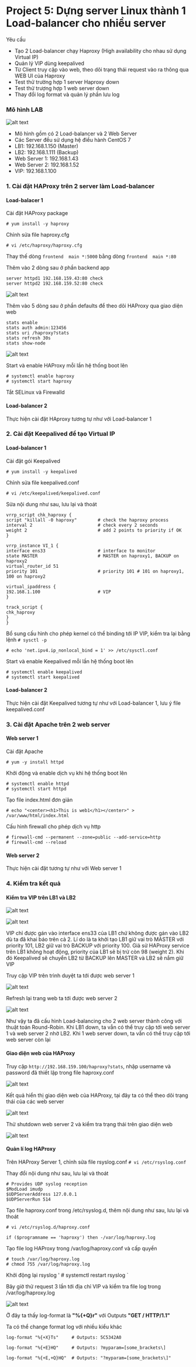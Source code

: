 # Project 5: Dựng server Linux thành 1 Load-balancer cho nhiều server

Yêu cầu

* Tạo 2 Load-balancer chạy Haproxy (High availability cho nhau sử dụng Virtual IP)
* Quản lý VIP dùng keepalived
* Từ Client truy cập vào web, theo dõi trạng thái request vào ra thông qua WEB UI của Haproxy
* Test thử trường hợp 1 server Haproxy down
* Test thử trượng hợp 1 web server down
* Thay đổi log format và quản lý phần lưu log

### Mô hình LAB

![alt text](https://s3-ap-southeast-1.amazonaws.com/kipalog.com/sajsrfphe_Screenshot%202021-10-22%20020144.png)

* Mô hình gồm có 2 Load-balancer và 2 Web Server
* Các Server đều sử dụng hệ điều hành CentOS 7
* LB1: 192.168.1.150 (Master)
* LB2: 192.168.1.111 (Backup)
* Web Server 1: 192.168.1.43
* Web Server 2: 192.168.1.52
* VIP: 192.168.1.100  

### 1. Cài đặt HAProxy trên 2 server làm Load-balancer

#### Load-balacer 1

Cài đặt HAProxy package

` # yum install -y haproxy `

Chỉnh sửa file haproxy.cfg

` # vi /etc/haproxy/haproxy.cfg `

Thay thế dòng ` frontend  main *:5000 ` bằng dòng ` frontend  main *:80 `

Thêm vào 2 dòng sau ở phần backend app
```
server httpd1 192.168.159.43:80 check
server httpd2 192.168.159.52:80 check
```
![alt text](https://s3-ap-southeast-1.amazonaws.com/kipalog.com/wvj2tn963o_Screenshot%202021-10-22%20003605.png)

Thêm vào 5 dòng sau ở phần defaults để theo dõi HAProxy qua giao diện web
```
stats enable
stats auth admin:123456
stats uri /haproxy?stats
stats refresh 30s
stats show-node
```
![alt text](https://s3-ap-southeast-1.amazonaws.com/kipalog.com/jw1xerwaen_Screenshot%202021-10-22%20003646.png)

Start và enable HAProxy mỗi lần hệ thống boot lên
```
# systemctl enable haproxy
# systemctl start haproxy
```
Tắt SELinux và Firewalld

#### Load-balancer 2

Thực hiện cài đặt HAproxy tương tự như với Load-balancer 1

### 2. Cài đặt Keepalived để tạo Virtual IP

#### Load-balancer 1

Cài đặt gói Keepalived

` # yum install -y keepalived `

Chỉnh sửa file keepalived.conf

` # vi /etc/keepalived/keepalived.conf `

Sửa nội dung như sau, lưu lại và  thoát
```
vrrp_script chk_haproxy { 
script "killall -0 haproxy"        # check the haproxy process
interval 2                         # check every 2 seconds
weight 2                           # add 2 points to priority if OK
}

vrrp_instance VI_1 {
interface ens33                    # interface to monitor
state MASTER                       # MASTER on haproxy1, BACKUP on haproxy2
virtual_router_id 51
priority 101                       # priority 101 # 101 on haproxy1, 100 on haproxy2

virtual_ipaddress {
192.168.1.100                      # VIP
}

track_script {
chk_haproxy
}
}
```
Bổ sung cấu hình cho phép kernel có thể binding tới IP VIP, kiểm tra lại bằng lệnh ` # sysctl -p `

` # echo 'net.ipv4.ip_nonlocal_bind = 1' >> /etc/sysctl.conf `

Start và enable Keepalived mỗi lần hệ thống boot lên
```
# systemctl enable keepalived
# systemctl start keepalived
```
#### Load-balancer 2

Thực hiện cài đặt Keepalived tương tự như với Load-balancer 1, lưu ý file keepalived.conf

### 3. Cài đặt Apache trên 2 web server

#### Web server 1 

Cài đặt Apache

` # yum -y install httpd `

Khởi động và enable dịch vụ khi hệ thống boot lên
```
# systemctl enable httpd 
# systemctl start httpd
```
Tạo file index.html đơn giản
```
# echo "<center><h1>This is web1</h1></center>" > /var/www/html/index.html
```
Cấu hình firewall cho phép dịch vụ http
```
# firewall-cmd --permanent --zone=public --add-service=http
# firewall-cmd --reload
```
#### Web server 2

Thực hiện cài đặt tương tự như với Web server 1 

### 4. Kiểm tra kết quả 

#### Kiểm tra VIP trên LB1 và LB2

![alt text](https://s3-ap-southeast-1.amazonaws.com/kipalog.com/ji8jiwl8qh_Screenshot%202021-10-22%20004200.png)

![alt text](https://s3-ap-southeast-1.amazonaws.com/kipalog.com/uaba67uidd_Screenshot%202021-10-22%20004421.png)

>
VIP chỉ được gán vào interface ens33 của LB1 chứ không được gán vào LB2 dù ta đã khai báo trên cả 2. Lí do là ta khởi tạo LB1 giữ vai trò MASTER với priority 101, LB2 giữ vai trò BACKUP với priority 100. Giả sử HAProxy service trên LB1 không hoạt động, priority của LB1 sẽ bị trừ còn 98 (weight 2). Khi đó Keepalived sẽ chuyển LB2 từ BACKUP lên MASTER và LB2 sẽ nắm giữ VIP

Truy cập VIP trên trình duyệt ta tới được web server 1

![alt text](https://s3-ap-southeast-1.amazonaws.com/kipalog.com/4d3i6y112f_Screenshot%202021-10-22%20004539.png)

Refresh lại trang web ta tới được web server 2

![alt text](https://s3-ap-southeast-1.amazonaws.com/kipalog.com/bhlp8hxry0_Screenshot%202021-10-22%20004600.png)

>
Như vậy ta đã cấu hình Load-balancing cho 2 web server thành công với thuật toán Round-Robin. Khi LB1 down, ta vẫn có thể truy cập tới web server 1 và web server 2 nhờ LB2. Khi 1 web server down, ta vẫn có thể truy cập tới web server còn lại

#### Giao diện web của HAProxy

Truy cập ` http://192.168.159.100/haproxy?stats `, nhập username và password đã thiết lập trong file haproxy.conf 

![alt text](https://s3-ap-southeast-1.amazonaws.com/kipalog.com/x0qeoy8tc9_Screenshot%202021-10-22%20004903.png)

Kết quả hiển thị giao diện web của HAProxy, tại đây ta có thể theo dõi trạng thái của các web server

![alt text](https://s3-ap-southeast-1.amazonaws.com/kipalog.com/1czntslpfp_Screenshot%202021-10-22%20005031.png)

Thử shutdown web server 2 và kiểm tra trạng thái trên giao diện web 

![alt text](https://s3-ap-southeast-1.amazonaws.com/kipalog.com/juuap95gpx_Screenshot%202021-10-22%20020535.png)

#### Quản lí log HAProxy 

Trên HAProxy Server 1, chỉnh sửa file rsyslog.conf ` # vi /etc/rsyslog.conf `

Thay đổi nội dung như sau, lưu lại và thoát
```
# Provides UDP syslog reception
$ModLoad imudp
$UDPServerAddress 127.0.0.1
$UDPServerRun 514
```
Tạo file haproxy.conf trong /etc/rsyslog.d, thêm nội dung như sau, lưu lại và thoát

` # vi /etc/rsyslog.d/haproxy.conf `

` if ($programname == 'haproxy') then -/var/log/haproxy.log `

Tạo file log HAProxy trong /var/log/haproxy.conf và cấp quyền
```
# touch /var/log/haproxy.log
# chmod 755 /var/log/haproxy.log
```
Khởi động lại rsyslog ' # systemctl restart rsyslog `

Bây giờ thử request 3 lần tới địa chỉ VIP và kiểm tra file log trong /var/log/haproxy.log

![alt text](https://s3-ap-southeast-1.amazonaws.com/kipalog.com/x74jocmxe7_Screenshot%202021-10-22%20021806.png)

Ở đây ta thấy log-format là **"%{+Q}r"** với Outputs **"GET / HTTP/1.1"**

Ta có thể change format log với nhiều kiểu khác

```
log-format "%{+X}Ts"     # Outputs: 5C5342A0

log-format "%{+E}HQ"     # Outputs: ?myparam=[some_brackets\]

log-format "%{+E,+Q}HQ"  # Outputs: "?myparam=[some_brackets\]"
```

